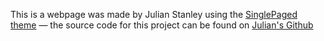 

This is a webpage was made by Julian Stanley using the [SinglePaged theme](https://github.com/t413/SinglePaged)
&mdash;
the source code for this project can be found on [Julian's Github](https://github.com/julianstanley/geneinfo)


